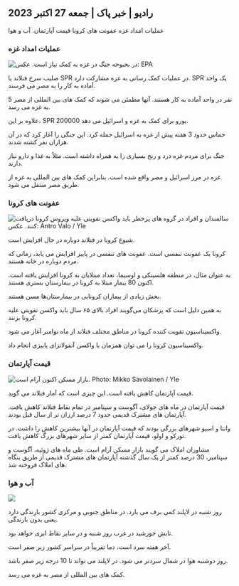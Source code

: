 ## رادیو \| خبر پاک \| جمعه 27 اکتبر 2023

عملیات امداد غزه عفونت های کرونا قیمت آپارتمان. آب و هوا

### عملیات امداد غزه

![در بحبوحه جنگ در غزه به کمک نیاز است. عکس: EPA](https://images.cdn.yle.fi/image/upload/c_crop,h_3780,w_6720,x_0,y_700/ar_1.7777777777777777,c_fill,g_faces,h_670/d_co_120/f_auto/fl_lossy/v1698396491/39-1192101653b784c2d563)

صلیب سرخ فنلاند یا SPR در عملیات کمک رسانی به غزه مشارکت دارد. SPR یک واحد آماده به کار را به مصر می فرستد.

5 نفر در واحد آماده به کار هستند. آنها مطمئن می شوند که کمک های بین المللی از مصر به غزه می رسد.

علاوه بر این، SPR 200000 یورو برای کمک به غزه و اسرائیل می دهد.

حماس حدود 3 هفته پیش از غزه به اسرائیل حمله کرد. این جنگی را آغاز کرد که در آن هزاران نفر کشته شدند.

جنگ برای مردم غزه درد و رنج بسیاری را به همراه داشته است. مثلاً به غذا و دارو نیاز دارند.

غزه در مرز اسرائیل و مصر واقع شده است. بنابراین کمک های بین المللی به غزه از طریق مصر منتقل می شود.

### عفونت های کرونا

![سالمندان و افراد در گروه های پرخطر باید واکسن تقویتی علیه ویروس کرونا دریافت کنند. عکس: Antro Valo / Yle](https://images.cdn.yle.fi/image/upload/c_crop,h_3510,w_6240,x_0,y_400/ar_1.77777777777777777,c_fill,g_faces,h_1270,h_1200,h_1200q_auto:eco/f_auto/fl_lossy/v1670569792/39-933588623dccc01a881)

شیوع کرونا در فنلاند دوباره در حال افزایش است.

کرونا یک عفونت تنفسی است. عفونت های تنفسی در پاییز افزایش می یابد، زمانی که مردم دوباره در خانه هستند.

به عنوان مثال، در منطقه هلسینکی و اوسیما، تعداد مبتلایان به کرونا افزایش یافته است. اکنون 80 بیمار مبتلا به کرونا در بیمارستان بستری هستند.

بخش زیادی از بیماران کرونایی در بیمارستان‌ها مسن هستند.

به همین دلیل است که پزشکان می‌گویند افراد بالای ۶۵ سال باید واکسن تقویتی علیه کرونا بزنند.

واکسیناسیون تقویت کننده کرونا در مناطق مختلف فنلاند از ماه نوامبر آغاز می شود.

واکسیناسیون کرونا را می توان همزمان با واکسن آنفولانزای پاییزی انجام داد.

### قیمت آپارتمان

![ بازار مسکن اکنون آرام است. Photo: Mikko Savolainen / Yle](https://images.cdn.yle.fi/image/upload/c_crop,h_3348,w_5952,x_0,y_483/ar_1.7777777777777777,c_fill,g_faces,h_675,w_1200/dpr_1.0/q_auto:eco/f_auto/fl_lossy/v1694415905/39-117017864fea8c7baf74)

قیمت آپارتمان کاهش یافته است. این چیزی است که آمار فنلاند می گوید.

قیمت آپارتمان در ماه های جولای، آگوست و سپتامبر در تمام نقاط فنلاند کاهش یافت. آپارتمان های مشترک قدیمی حدود 7 درصد ارزان تر از سال قبل بودند.

وانتا و اسپو شهرهای بزرگی بودند که قیمت آپارتمان در آنها بیشترین کاهش را داشت. در تورکو و اولو، قیمت آپارتمان کمتر از سایر شهرهای بزرگ کاهش یافت.

مشاوران املاک می گویند بازار مسکن آرام است. طی ماه های ژوئیه، آگوست و سپتامبر، 30 درصد کمتر از یک سال گذشته آپارتمان های مشترک قدیمی از طریق بنگاه های املاک فروخته شد.

### آب و هوا

![](https://images.cdn.yle.fi/image/upload/c_crop,h_1080,w_1919,x_0,y_0/ar_1.7777777777777777,c_fill,g_faces,h_675,w_1200d/f_auto/fl_lossy/v1698421548/39-1192510653bdb0fbe9af)

روز شنبه در لاپلند کمی برف می بارد. در مناطق جنوبی و مرکزی کشور بارندگی دارد یعنی بدون بارندگی.

تابش خورشید در غرب روز شنبه و در سایر نقاط ابری خواهد بود.

آخر هفته سرد است، دما تقریباً در سراسر کشور زیر صفر است.

روز دوشنبه هوا در شمال سردتر می شود. در لاپلند می تواند تا 10 درجه زیر صفر باشد.

کمک های بین المللی از مصر به غزه می رسد.
